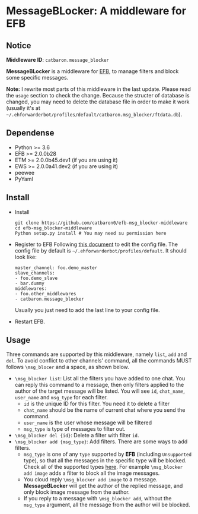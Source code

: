 # MessageBLocker: A middleware for EFB 

## Notice

**Middleware ID**: `catbaron.message_blocker`

**MessageBLocker** is a middleware for [EFB](https://ehforwarderbot.readthedocs.io), to manage filters and block some specific messages. 

**Note:** I rewrite most parts of this middleware in the last update. Please read the `usage` section to check the change. Because the structer of database is changed, you may need to delete the database file in order to make it work (usually it's at `~/.ehforwarderbot/profiles/default/catbaron.msg_blocker/ftdata.db`). 

## Dependense

* Python >= 3.6
* EFB >= 2.0.0b28
* ETM >= 2.0.0b45.dev1 (if you are using it)
* EWS >= 2.0.0a41.dev2 (if you are using it)
* peewee
* PyYaml

## Install

* Install
    ```
    git clone https://github.com/catbaron0/efb-msg_blocker-middleware
    cd efb-msg_blocker-middleware
    Python setup.py install # You may need su permission here
    ```
* Register to EFB
Following [this document](https://ehforwarderbot.readthedocs.io/en/latest/getting-started.html) to edit the config file. The config file by default is `~/.ehforwarderbot/profiles/default`. It should look like:
    ```
    master_channel: foo.demo_master
    slave_channels:
    - foo.demo_slave
    - bar.dummy
    middlewares:
    - foo.other_middlewares
    - catbaron.message_blocker
    ```

    Usually you just need to add the last line to your config file.

* Restart EFB.

## Usage
Three commands are supported by this middleware, namely `list`, `add` and `del`. To avoid conflict to other channels' command, all the commands MUST follows `\msg_blocer` and a space, as shown below.

* `\msg_blocker list`: List all the filters you have added to one chat. You can reply this command to a message, then only filters applied to the author of the target message will be listed. You will see `id`, `chat_name`, `user_name` and `msg_type` for each filter.
    * `id` is the unique ID for this filter. You need it to delete a filter
    * `chat_name` should be the name of current chat where you send the command.
    * `user_name` is the user whose message will be filtered
    * `msg_type` is type of messages to filter out. 
* `\msg_blocker del {id}`: Delete a filter with filter `id`.
* `\msg_blocker add {msg_type}`: Add filters. There are some ways to add filters.
    * `msg_type` is one of any `type` supported by **EFB** (including `Unsupported` type), so that all the messages in the specific type will be blocked. Check all of the supported types [here](https://ehforwarderbot.readthedocs.io/en/latest/API/constants.html#ehforwarderbot.constants.MsgType). For example `\msg_blocker add image` adds a filter to block all the image messages.
    * You cloud reply `\msg_blocker add image` to a message. **MessageBLocker** will get the author of the replied message, and only block image message from the author.
    * If you reply to a message with `\msg_blocker add`, without the `msg_type` argument, all the message from the author will be blocked.

